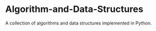 # Algorithm-and-Data-Structures
A collection of algorithms and data structures implemented in Python.
